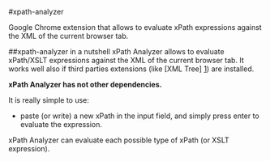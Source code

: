 #xpath-analyzer

Google Chrome extension that allows to evaluate xPath expressions against the XML of the current browser tab.

##xpath-analyzer in a nutshell
xPath Analyzer allows to evaluate xPath/XSLT expressions against the XML of the current browser tab. 
It works well also if third parties extensions (like [XML Tree] [1]) are installed.

**xPath Analyzer has not other dependencies.**

It is really simple to use:
 - paste (or write) a new xPath in the input field, and simply press enter to evaluate the expression.

xPath Analyzer can evaluate each possible type of xPath (or XSLT expression).

[1]: http://bit.ly/Rink5Y
